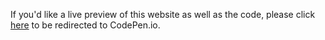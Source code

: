 If you'd like a live preview of this website as well as the code, please click [here](https://codepen.io/ehlzi/details/NWNbZRX) to be redirected to CodePen.io.

